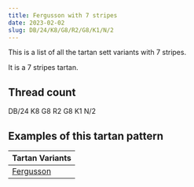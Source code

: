 ```yaml
---
title: Fergusson with 7 stripes
date: 2023-02-02
slug: DB/24/K8/G8/R2/G8/K1/N/2
---
```

This is a list of all the tartan sett variants with 7 stripes.

It is a 7 stripes tartan.


## Thread count
DB/24 K8 G8 R2 G8 K1 N/2

## Examples of this tartan pattern

| Tartan Variants |
|---------------|
| [Fergusson](/variants/db/24/k8/g8/r2/g8/k1/n/2-db00004c-g004c00-k000000-nd0d0d0-rc80000)||
